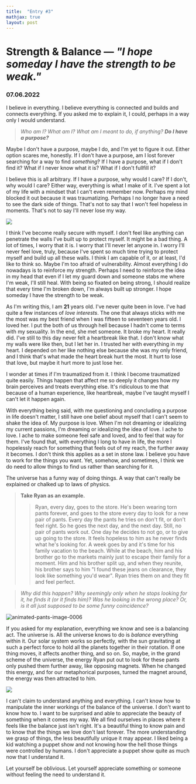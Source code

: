 ```yaml
---
title:  "Entry #3"
mathjax: true
layout: post
---
```

# Strength & Balance — <i>"I hope someday I have the strength to be weak."</i>

### 07.06.2022

I believe in everything. I believe everything is connected and builds and connects everything. If you asked me to explain it, I could, perhaps in a way only I would understand.

> *Who am I? What am I? What am I meant to do, if anything? **Do I have a purpose?***

Maybe I don't have a purpose, maybe I do, and I'm yet to figure it out. Either option scares me, honestly. If I don't have a purpose, am I lost forever searching for a way to find <i>something</i>? If I have a purpose, what if I don't find it? What if I never know what it is? What if I don't fullfill it?

I believe this is all arbitrary. If I have a purpose, why would I care? If I don't, why would I care? Either way, everything is what I make of it. I've spent a lot of my life with a mindset that I can't even remember now. Perhaps my mind blocked it out because it was traumatizing. Perhaps I no longer have a need to see the dark side of things. That's not to say that I won't feel hopeless in moments. That's not to say I'll never lose my way.

<img src="https://sothebys-md.brightspotcdn.com/dims4/default/c9c84d2/2147483647/strip/true/crop/2000x1333+0+0/resize/800x533!/quality/90/?url=http%3A%2F%2Fsothebys-brightspot.s3.amazonaws.com%2Fmedia-desk%2Fa6%2Fe5%2Fb482ba3d4b7d8ed8e3549dc1d843%2F035n10906-byp89-rs.jpg">

I think I've become really secure with myself. I don't feel like anything can penetrate the walls I've built up to protect myself. It might be a bad thing. A lot of times, I worry that it is. I worry that I'll never let anyone in. I worry I'll never feel love, truly, because I've spent so much time trying to protect myself and build up all these walls. I think I am capable of it, or at least, I'd like to think so. Maybe I'm too afraid of vulnerability. Almost everything I do nowadays is to reinforce my strength. Perhaps I need to reinforce the idea in my head that even if I let my guard down and someone stabs me where I'm weak, I'll still heal. With being so fixated on being strong, I should realize that every time I'm broken down, I'm always built up stronger. I hope someday I have the strength to be weak.

As I'm writing this, I am **21** years old. I've never quite been in love. I've had quite a few instances of *love interests*. The one that always sticks with me the most was my best friend when I was fifteen to seventeen years old. I loved her. I put the both of us through hell because I hadn't come to terms with my sexuality. In the end, she met someone. It broke my heart. It really did. I've still to this day never felt a heartbreak like that. I don't know what my walls were like then, but I let her in. I trusted her with everything in my heart. I depended on her like nothing else because she was my only friend, and I think that's what made the heart break hurt the most. It hurt to lose that love, but maybe it hurt more to just lose her.

I wonder at times if I'm traumatized from it. I think I become traumatized quite easily. Things happen that affect me so deeply it changes how my brain perceives and treats everything else. It's ridiculous to me that because of a human experience, like heartbreak, maybe I've taught myself I can't let it happen again. 

With everything being said, with me questioning and concluding a purpose in life doesn't matter, I still have one belief about myself that I can't seem to shake the idea of. My purpose is love. When I'm not dreaming or idealizing my current passions, I'm dreaming or idealizing the idea of love. I ache to love. I ache to make someone feel safe and loved, and to feel that way for them. I've found that, with everything I long to have in life, the more I hopelessly reach for something that feels out of my reach, the further away it becomes. I don't think this applies as a set in stone law. I believe you have to work for the things you want. Yet, somehow, and sometimes, I think we do need to allow things to find us rather than searching for it.

The universe has a funny way of doing things. A way that can't really be explained or chalked up to laws of physics.
> **Take Ryan as an example.**
> > Ryan, every day, goes to the store. He's been wearing torn pants forever, and goes to the store every day to look for a new pair of pants. Every day the pants he tries on don't fit, or don't feel right. So he goes the next day, and the next day. Still, no pair of pants work out. One day he decides to not go, or to give up going to the store. It feels hopeless to him as he never finds what he's looking for. A week goes by and it's time for his family vacation to the beach. While at the beach, him and his brother go to the markets mainly just to escape their family for a moment. Him and his brother split up, and when they reunite, his brother says to him "I found these jeans on clearance, they look like something you'd wear". Ryan tries them on and they fit and feel perfect.

> *Why did this happen? Why seemingly only when he stops looking for it, he finds it (or it finds him)? Was he looking in the wrong place? Or, is it all just supposed to be some funny coincidence?*

<img src="https://www.animatedimages.org/data/media/374/animated-pants-image-0006.gif" border="0" alt="animated-pants-image-0006" />

If you asked for my explanation, everything we know and see is a balancing act. The universe is. All the universe knows to do is *balance* everything within it. Our solar system works so perfectly, with the sun gravitating at such a perfect force to hold all the planets together in their rotation. If one thing moves, it affects another thing, and so on. So, maybe, in the grand scheme of the universe, the energy Ryan put out to look for these pants only pushed them further away, like opposing magnets. When he changed this energy, and for our metaphorical purposes, turned the magnet around, the energy was then attracted to him.

<img src="https://thumbs.gfycat.com/NippyConstantBlackbuck-max-1mb.gif">

I can't claim to understand anything and everything. I can't know how to manipulate the inner workings of the balance of the universe. I don't want to know how to. I want to be surprised and able to appreciate the beauty of something when it comes my way. We all find ourselves in places where it feels like the balance just isn't right. It's a beautiful thing to know pain and to know that the things we love don't last forever. The more understanding we grasp of things, the less beautifully unique it may appear. I liked being a kid watching a puppet show and not knowing how the hell those things were controlled by humans. I don't appreciate a puppet show quite as much now that I understand it.

Let yourself be oblivious. Let yourself appreciate something or someone without feeling the need to understand it.